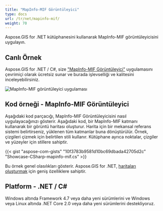 ```yaml
---
title: "MapInfo-MIF Görüntüleyici"
type: docs
url: /tr/net/mapinfo-mif/
weight: 70
---
```


Aspose.GIS for .NET kütüphanesini kullanarak MapInfo-MIF görüntüleyicisini uygulayın.

## **Canlı Örnek**

Aspose.GIS for .NET / C#, size ["MapInfo-MIF Görüntüleyici"](https://products.aspose.app/gis/viewer/mapinfo-mif) uygulamasını çevrimiçi olarak ücretsiz sunar ve burada işlevselliği ve kalitesini inceleyebilirsiniz.

![MapInfo-MIF görüntüleyici uygulaması](viewer.png)

## **Kod örneği - MapInfo-MIF Görüntüleyici**

Aşağıdaki kod parçacığı, MapInfo-MIF Görüntüleyicisini nasıl uygulayacağınızı gösterir. Aşağıdaki kod, bir MapInfo-MIF katmanı kullanarak bir görüntü haritası oluşturur. Harita için bir mekansal referans sistemi belirtirseniz, yüklenen tüm katmanlar buna dönüştürülür.
Örnek, çizgileri çizmek için belirtilen stili kullanır. Kütüphane ayrıca noktalar, çizgiler ve yüzeyler için stillere sahiptir.

{{< gist "aspose-com-gists" "10f3783b9581d10bc69dbada42705d2c" "Showcase-CSharp-mapinfo-mif.cs" >}}

Bu örnek genel olasılıkları gösterir. Aspose.GIS for .NET, [haritaları oluşturmak](https://docs.aspose.com/gis/net/map-rendering/) için geniş özelliklere sahiptir.

## **Platform - .NET / C#**

Windows altında Framework 4.7 veya daha yeni sürümlerini ve Windows veya Linux altında .NET Core 2.0 veya daha yeni sürümlerini destekliyoruz.
